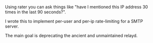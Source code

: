 Using rater you can ask things like "have I mentioned this IP address 30 times in the last 90 seconds?".

I wrote this to implement per-user and per-ip rate-limiting for a SMTP server.

The main goal is deprecating the ancient and unmaintained relayd.